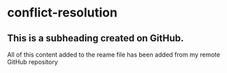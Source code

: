 # conflict-resolution

## This is a subheading created on GitHub.

All of this content added to the reame file has been added from my remote GitHub repository
